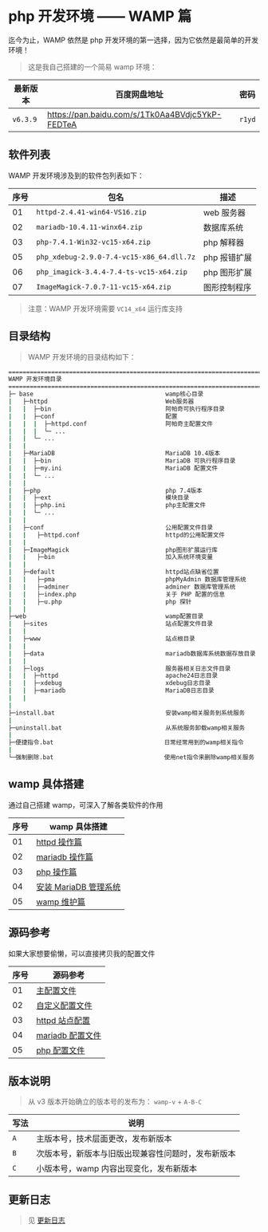 # php 开发环境 —— WAMP 篇

迄今为止，WAMP 依然是 php 开发环境的第一选择，因为它依然是最简单的开发环境！

> 这是我自己搭建的一个简易 wamp 环境：

| 最新版本 | 百度网盘地址                                    | 密码   |
| -------- | ----------------------------------------------- | ------ |
| `v6.3.9` | https://pan.baidu.com/s/1Tk0Aa4BVdjc5YkP-FEDTeA | `r1yd` |

## 软件列表

WAMP 开发环境涉及到的软件包列表如下：

| 序号 | 包名                                      | 描述         |
| ---- | ----------------------------------------- | ------------ |
| 01   | `httpd-2.4.41-win64-VS16.zip`             | web 服务器   |
| 02   | `mariadb-10.4.11-winx64.zip`              | 数据库系统   |
| 03   | `php-7.4.1-Win32-vc15-x64.zip`            | php 解释器   |
| 05   | `php_xdebug-2.9.0-7.4-vc15-x86_64.dll.7z` | php 报错扩展 |
| 06   | `php_imagick-3.4.4-7.4-ts-vc15-x64.zip`   | php 图形扩展 |
| 07   | `ImageMagick-7.0.7-11-vc15-x64.zip`       | 图形控制程序 |

> 注意：WAMP 开发环境需要 `VC14_x64` 运行库支持

## 目录结构

> WAMP 开发环境的目录结构如下：

```sh
================================================================================
WAMP 开发环境目录
================================================================================
├─ base                                     wamp核心目录
|   ├─httpd                                 Web服务器
|   |  ├─bin                                阿帕奇可执行程序目录
|   |  ├─conf                               配置
|   |  |  ├─httpd.conf                      阿帕奇主配置文件
|   |  |  └─ ...
|   |  └─ ...
|   |
|   ├─MariaDB                               MariaDB 10.4版本
|   |  ├─bin                                MariaDB 可执行程序目录
|   |  ├─my.ini                             MariaDB 配置文件
|   |  └─ ...
|   |
|   ├─php                                   php 7.4版本
|   |  ├─ext                                模块目录
|   |  ├─php.ini                            php主配置文件
|   |  └─ ...
|   |
|   ├─conf                                  公用配置文件目录
|   |   ├─httpd.conf                        httpd的公用配置文件
|   |
|   ├─ImageMagick                           php图形扩展运行库
|   |   ├─bin                               加入系统环境变量
|   |
|   ├─default                               httpd站点缺省位置
|   |   ├─pma                               phpMyAdmin 数据库管理系统
|   |   ├─adminer                           adminer 数据库管理系统
|   |   ├─index.php                         关于 PHP 配置的信息
|   |   ├─u.php                             php 探针
|   |
├─web                                       wamp配置目录
|   ├─sites                                 站点配置文件目录
|   |
|   ├─www                                   站点根目录
|   |
|   ├─data                                  mariadb数据库系统数据存放目录
|   |
|   ├─logs                                  服务器相关日志文件目录
|   |  ├─httpd                              apache24日志目录
|   |  ├─xdebug                             xdebug日志目录
|   |  ├─mariadb                            MariaDB日志目录
|   |
|
├─install.bat                               安装wamp相关服务到系统服务
|
├─uninstall.bat                             从系统服务卸载wamp相关服务
|
├─便捷指令.bat                               日常经常用到的wamp相关指令
|
└─强制删除.bat                               使用net指令来删除wamp相关服务
```

## wamp 具体搭建

通过自己搭建 wamp，可深入了解各类软件的作用

| 序号 | wamp 具体搭建                                             |
| ---- | --------------------------------------------------------- |
| 01   | [httpd 操作篇](./WAMP/01-httpd操作篇.md)                  |
| 02   | [mariadb 操作篇](./WAMP/02-mariadb操作篇.md)              |
| 03   | [php 操作篇](./WAMP/03-php操作篇.md)                      |
| 04   | [安装 MariaDB 管理系统](./WAMP/04-安装mariadb管理系统.md) |
| 05   | [wamp 维护篇](./WAMP/05-wamp维护篇.md)                    |

## 源码参考

如果大家想要偷懒，可以直接拷贝我的配置文件

| 序号 | 源码参考                                  |
| ---- | ----------------------------------------- |
| 01   | [主配置文件](./httpd/httpd.conf)          |
| 02   | [自定义配置文件](./httpd/conf/httpd.conf) |
| 03   | [httpd 站点配置](./httpd/sites.conf)      |
| 04   | [mariadb 配置文件](./WAMP/mariadb/my.ini) |
| 05   | [php 配置文件](./WAMP/php/php.ini)        |

## 版本说明

> 从 v3 版本开始确立的版本号的发布为： `wamp-v` + `A-B-C`

| 写法 | 说明                                               |
| ---- | -------------------------------------------------- |
| `A`  | 主版本号，技术层面更改，发布新版本                 |
| `B`  | 次版本号，新版本与旧版出现兼容性问题时，发布新版本 |
| `C`  | 小版本号，wamp 内容出现变化，发布新版本            |

## 更新日志

> 见 [更新日志](./WAMP/更新日志.md)
